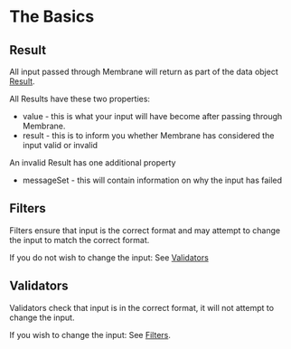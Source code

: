 # The Basics

## Result

All input passed through Membrane will return as part of the data object [Result](result.md).

All Results have these two properties:

* value - this is what your input will have become after passing through Membrane.
* result - this is to inform you whether Membrane has considered the input valid or invalid

An invalid Result has one additional property

* messageSet - this will contain information on why the input has failed

## Filters

Filters ensure that input is the correct format and may attempt
to change the input to match the correct format.

If you do not wish to change the input: See [Validators](validators.md)

## Validators

Validators check that input is in the correct format, it will not attempt to change the
input.

If you wish to change the input: See [Filters](filters.md).
